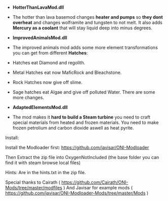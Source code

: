 - **HotterThanLavaMod.dll**
 - The hotter than lava basemod changes **heater and pumps** so **they dont overheat** and changes wolframite and tungsten to not melt. It also adds **Mercury as a coolant** that will stay liquid deep into minus degrees. 


- **ImprovedAnimalsMod.dll**
 - The improved animals mod adds some more element transformations you can get from different **Hatches**: 
 - Hatches eat Diamond and regolith. 
 - Metal Hatches eat now MaficRock and Bleachstone. 
 - Rock Hatches now give off slime. 
 - Sage hatches eat Algae and give off polluted Water. There are some more changes.


- **AdaptedElementsMod.dll**
 - The mod makes it **hard to build a Steam turbine** you need to craft special materials from heated and frozen materials. You need to make frozen petrolium and carbon dioxide aswell as heat pyrite.


Install:

Install the Modloader first:
https://github.com/javisar/ONI-Modloader

Then Extract the zip file into OxygenNotIncluded 
(the base folder you can find it with steam browse local files)

Hints:
Are in the hints.txt in the zip file.

Special thanks to Cairath ( https://github.com/Cairath/ONI-Mods/tree/master/modfiles )
And Javisar for example mods ( https://github.com/javisar/ONI-Modloader-Mods/tree/master/Mods )
